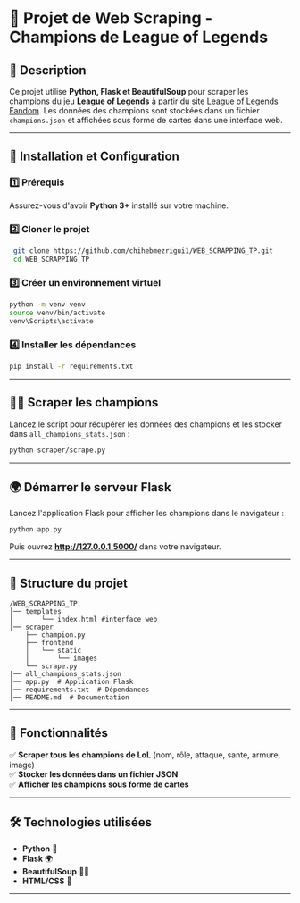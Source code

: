 # 📌 Projet de Web Scraping - Champions de League of Legends

## 📝 Description
Ce projet utilise **Python, Flask et BeautifulSoup** pour scraper les champions du jeu **League of Legends** à partir du site [League of Legends Fandom](https://leagueoflegends.fandom.com/wiki/League_of_Legends_Wiki). Les données des champions sont stockées dans un fichier `champions.json` et affichées sous forme de cartes dans une interface web.

---

## 🚀 Installation et Configuration

### 1️⃣ Prérequis
Assurez-vous d'avoir **Python 3+** installé sur votre machine.

### 2️⃣ Cloner le projet
```bash
 git clone https://github.com/chihebmezrigui1/WEB_SCRAPPING_TP.git
 cd WEB_SCRAPPING_TP
```

### 3️⃣ Créer un environnement virtuel
```bash
python -m venv venv
source venv/bin/activate
venv\Scripts\activate  
```

### 4️⃣ Installer les dépendances
```bash
pip install -r requirements.txt
```

---

## 🕵️‍♂️ Scraper les champions
Lancez le script pour récupérer les données des champions et les stocker dans `all_champions_stats.json` :
```bash
python scraper/scrape.py
```

---

## 🌍 Démarrer le serveur Flask
Lancez l'application Flask pour afficher les champions dans le navigateur :
```bash
python app.py
```
Puis ouvrez **http://127.0.0.1:5000/** dans votre navigateur.

---

## 📂 Structure du projet
```
/WEB_SCRAPPING_TP
│── templates
│       └── index.html #interface web
│── scraper
    ├── champion.py
    ├── frontend
    │   └── static
    │       └── images
    └── scrape.py
|── all_champions_stats.json
│── app.py  # Application Flask
│── requirements.txt  # Dépendances
│── README.md  # Documentation
```

---

## 📌 Fonctionnalités
✅ **Scraper tous les champions de LoL** (nom, rôle, attaque, sante, armure, image)  
✅ **Stocker les données dans un fichier JSON**  
✅ **Afficher les champions sous forme de cartes**   

---

## 🛠️ Technologies utilisées
- **Python** 🐍
- **Flask** 🌍
- **BeautifulSoup** 🕵️‍♂️
- **HTML/CSS** 🎨

---
